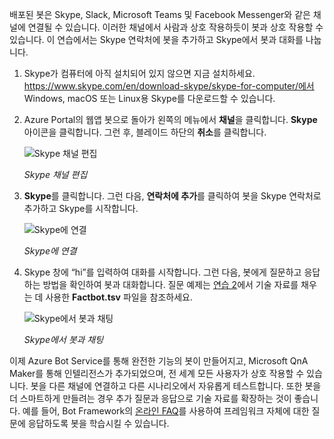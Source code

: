 배포된 봇은 Skype, Slack, Microsoft Teams 및 Facebook Messenger와 같은 채널에 연결될 수 있습니다. 이러한 채널에서 사람과 상호 작용하듯이 봇과 상호 작용할 수 있습니다. 이 연습에서는 Skype 연락처에 봇을 추가하고 Skype에서 봇과 대화를 나눕니다.

1. Skype가 컴퓨터에 아직 설치되어 있지 않으면 지금 설치하세요. https://www.skype.com/en/download-skype/skype-for-computer/에서 Windows, macOS 또는 Linux용 Skype를 다운로드할 수 있습니다.

1. Azure Portal의 웹앱 봇으로 돌아가 왼쪽의 메뉴에서 **채널**을 클릭합니다. **Skype** 아이콘을 클릭합니다. 그런 후, 블레이드 하단의 **취소**를 클릭합니다.

    ![Skype 채널 편집](../images/portal-edit-skype.png)

    _Skype 채널 편집_
 
1. **Skype**를 클릭합니다. 그런 다음, **연락처에 추가**를 클릭하여 봇을 Skype 연락처로 추가하고 Skype를 시작합니다.

    ![Skype에 연결](../images/portal-click-skype.png)
    
    _Skype에 연결_
 
1. Skype 창에 “hi”를 입력하여 대화를 시작합니다. 그런 다음, 봇에게 질문하고 응답하는 방법을 확인하여 봇과 대화합니다. 질문 예제는 [연습 2](#Exercise2)에서 기술 자료를 채우는 데 사용한 **Factbot.tsv** 파일을 참조하세요.
 
    ![Skype에서 봇과 채팅](../images/skype-responses.png)

    _Skype에서 봇과 채팅_

이제 Azure Bot Service를 통해 완전한 기능의 봇이 만들어지고, Microsoft QnA Maker를 통해 인텔리전스가 추가되었으며, 전 세계 모든 사용자가 상호 작용할 수 있습니다. 봇을 다른 채널에 연결하고 다른 시나리오에서 자유롭게 테스트합니다. 또한 봇을 더 스마트하게 만들려는 경우 추가 질문과 응답으로 기술 자료를 확장하는 것이 좋습니다. 예를 들어, Bot Framework의 [온라인 FAQ](https://docs.microsoft.com/azure/bot-service/bot-service-resources-bot-framework-faq?view=azure-bot-service-3.0)를 사용하여 프레임워크 자체에 대한 질문에 응답하도록 봇을 학습시킬 수 있습니다.